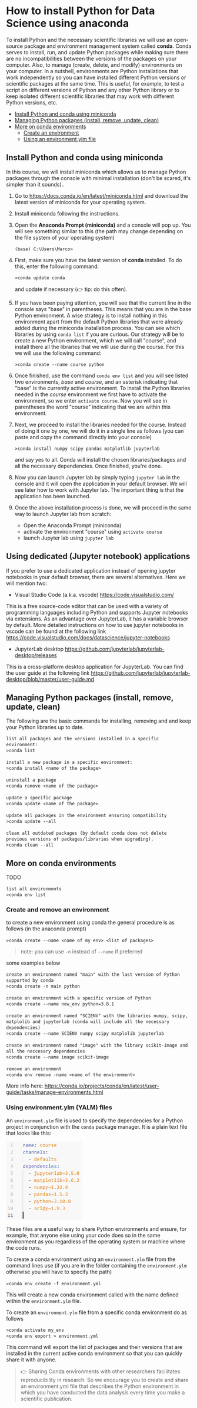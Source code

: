 # How to install Python for Data Science using anaconda

To install Python and the necessary scientific libraries we will use an open-source package and environment management system called **conda**. Conda serves to install, run, and update Python packages while making sure there are no incompatibilities between the versions of the packages on your computer. Also, to manage (create, delete, and modify) environments on your computer. In a nutshell, environments are Python installations that work independently so you can have installed different Python versions or scientific packages at the same time. This is useful, for example, to test a script on different versions of Python and any other Python library or to keep isolated different scientific libraries that may work with different Python versions, etc.

- [Install Python and conda using miniconda](#install-python-and-conda-using-miniconda)
- [Managing Python packages (install, remove, update, clean)](#managing-python-packages--install--remove--update--clean-)
- [More on conda environments](#more-on-conda-environments)
  * [Create an environment](#create-an-environment)
  * [Using an environment.ylm file](#using-an-environmentylm-file)



## Install Python and conda using miniconda

In this course, we will install miniconda which allows us to manage Python packages through the console with minimal installation (don't be scared, it's simpler than it sounds)..

1. Go to https://docs.conda.io/en/latest/miniconda.html and download the latest version of miniconda for your operating system.

2. Install miniconda following the instructions.

3. Open the **Anaconda Prompt (miniconda)** and a console will pop up. You will see something similar to this (the path may change depending on the file system of your operating system)

   ```
   (base) C:\Users\Marco>
   ```

4. First, make sure you have the latest version of **conda** installed. To do this, enter the following command:

   ```
   >conda update conda
   ```
   and update if necessary (👉 tip: do this often). 

5. If you have been paying attention, you will see that the current line in the console says "base" in parentheses. This means that you are in the base Python environment. A wise strategy is to install nothing in this environment apart from the default Python libraries that were already added during the miniconda installation process. You can see which libraries by using  ``conda list`` if you are curious. Our strategy will be to create a new Python environment, which we will call "course", and install there all the libraries that we will use during the course. For this we will use the following command:

   ```
   >conda create --name course python
   ```

6. Once finished, use the command ``conda env list`` and you will see listed two environments, _base_ and _course_, and an asterisk indicating that "base" is the currently active environment. To install the Python libraries needed in the _course_ environment we first have to activate the environment, so we enter ``activate course``. Now you will see in parentheses the word "course" indicating that we are within this environment.

7. Next, we proceed to install the libraries needed for the course. Instead of doing it one by one, we will do it in a single line as follows (you can paste and copy the command directly into your console)

   ```
   >conda install numpy scipy pandas matplotlib jupyterlab
   ```

   and say yes to all. Conda will install the chosen libraries/packages and all the necessary dependencies. Once finished, you're done.

8. Now you can launch Jupyter lab by simply typing ``jupyter lab`` in the console and it will open the application in your default browser. We will see later how to work with Jupyter lab. The important thing is that the application has been launched.

9. Once the above installation process is done, we will proceed in the same way to launch Jupyter lab from scratch:
	- Open the Anaconda Prompt (miniconda)
	- activate the environment "course" using ``activate course``
	- launch Jupyter lab using ``jupyter lab``

## Using dedicated (Jupyter notebook) applications

If you prefer to use a dedicated application instead of opening jupyter notebooks in your default browser, there are several alternatives. Here we will mention two:

- Visual Studio Code (a.k.a. vscode)  https://code.visualstudio.com/

This is a free source-code editor that can be used with a variety of programming languages including Python and supports Jupyter notebooks via extensions. As an advantage over JupyterLab, it has a variable browser by default. More detailed instructions on how to use jupyter notebooks in vscode can be found at the following link https://code.visualstudio.com/docs/datascience/jupyter-notebooks

- JupyterLab desktop https://github.com/jupyterlab/jupyterlab-desktop/releases

This is a cross-platform desktop application for JupyterLab. You can find the user guide at the following link https://github.com/jupyterlab/jupyterlab-desktop/blob/master/user-guide.md

## Managing Python packages (install, remove, update, clean)

The following are the basic commands for installing, removing and and keep your Python libraries up to date.

```
list all packages and the versions installed in a specific environment:
>conda list

install a new package in a specific environment:
>conda install <name of the package>

uninstall a package
>conda remove <name of the package>

update a specific package
>conda update <name of the package>

update all packages in the environment ensuring compatibility
>conda update --all

clean all outdated packages (by default conda does not delete
previous versions of packages/libraries when upgrading).
>conda clean --all
```




## More on conda environments

TODO

```
list all environments
>conda env list
```



### Create  and remove an environment

to create a new environment using conda the general procedure is as follows (in the anaconda prompt)

``>conda create --name <name of my env> <list of packages>``

> note: you can use ``-n`` instead of ``--name`` if preferred 

some examples below

```
create an environment named "main" with the last version of Python supported by conda
>conda create -n main python

create an environment with a specific version of Python
>conda create --name new_env python=3.8.1

create an environment named "SCIENV" with the libraries numpy, scipy, matplolib and jupyterlab (conda will include all the necessary dependencies)
>conda create --name SCIENV numpy scipy matplolib jupyterlab

create an environment named "image" with the library scikit-image and all the neccesary dependencies
>conda create --name image scikit-image

remove an environment
>conda env remove -name <name of the environment>
```



More info here: https://conda.io/projects/conda/en/latest/user-guide/tasks/manage-environments.html

### Using environment.ylm (YALM) files

An ``environment.ylm`` file is used to specify the dependencies for a Python project in conjunction with the ``conda`` package manager. It is a plain text file that looks like this:

![image-20221215134600921](https://github.com/marcoalopez/Python_course/blob/main/img/image-20221215134600921.png?raw=true)

These files are a useful way to share Python environments and ensure, for example, that anyone else using your code does so in the same environment as you regardless of the operating system or machine where the code runs. 

To create a conda environment using an ``environment.ylm`` file from the command lines use (if you are in the folder containing the ``environment.ylm`` otherwise you will have to specify the path)

``>conda env create -f environment.yml``

This will create a new conda environment called with the name defined within the ``environment.ylm`` file. 

To create an ``environment.ylm`` file from a specific conda environment do as follows

```
>conda activate my_env
>conda env export > environment.yml
```

This command will export the list of packages and their versions that are installed in the current active conda environment so that you can quickly share it with anyone.

> 👉 Sharing Conda environments with other researchers facilitates reproducibility in research. So we encourage you to create and share an environment.yml file that describes the Python environment in which you have conducted the data analysis every time you make a scientific publication.
